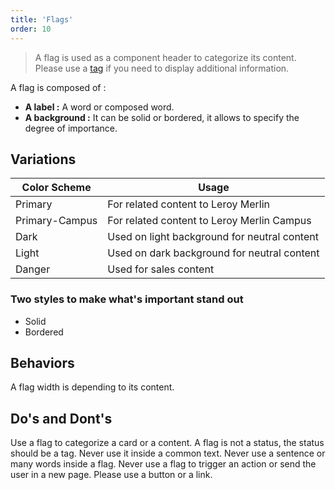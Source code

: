 ```yaml
---
title: 'Flags'
order: 10
---
```


> A flag is used as a component header to categorize its content. Please use a [tag](/Components/Tags/) if you need to display additional information.

A flag is composed of :

- **A label :** A word or composed word.
- **A background :** It can be solid or bordered, it allows to specify the degree of importance.

## Variations

<preview path="src/pages/Components/Flags/previews/flag-all"></preview>

| Color Scheme   | Usage                                                 |
| -------------- | ----------------------------------------------------- |
| Primary        | For related content to Leroy Merlin                   |
| Primary-Campus | For related content to Leroy Merlin Campus            |
| Dark           | Used on light background for neutral content          |
| Light          | Used on dark background for neutral content           |
| Danger         | Used for sales content                                |

### Two styles to make what's important stand out

- Solid
- Bordered

<preview path="src/pages/Components/Flags/previews/flag-intro"></preview>

## Behaviors

A flag width is depending to its content.

## Do's and Dont's

<hintitem>
  Use a flag to categorize a card or a content.
</hintitem>

<hintitem dont="true">
  A flag is not a status, the status should be a tag.
</hintitem>

<hintitem dont="true">
  Never use it inside a common text.
</hintitem>

<hintitem dont="true">
  Never use a sentence or many words inside a flag.
</hintitem>

<hintitem dont="true">
  Never use a flag to trigger an action or send the user in a new page. Please use a button or a link.
</hintitem>

